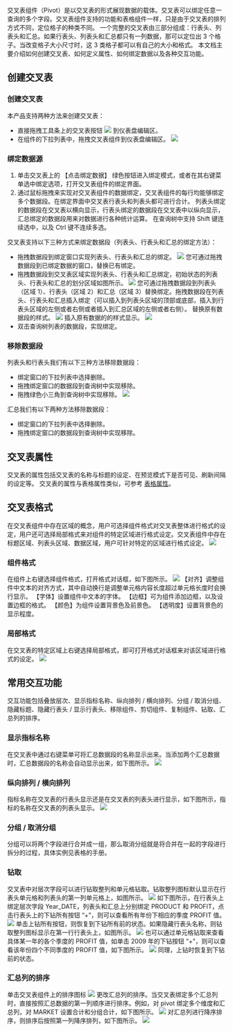 交叉表组件（Pivot）是以交叉表的形式展现数据的载体。交叉表可以绑定任意一查询的多个字段。交叉表组件支持的功能和表格组件一样，只是由于交叉表的排列方式不同，定位格子的种类不同。
一个完整的交叉表由三部分组成：行表头、列表头和汇总。如果行表头、列表头和汇总都只有一列数据，那可以定位出 3 个格子。当改变格子大小尺寸时，这 3 类格子都可以有自己的大小和格式。
本文档主要介绍如何创建交叉表、如何定义属性、如何绑定数据以及各种交互功能。
## 创建交叉表
### 创建交叉表
本产品支持两种方法来创建交叉表：
* 直接拖拽工具条上的交叉表按钮 <img src="http://imgcache.tcecqpoc.fsphere.cn/image/mc.qcloudimg.com/static/img/d5975f4dac8e5a9da22a33bb6b186da2/image.png" style="margin:0;"> 到仪表盘编辑区。
* 在组件的下拉列表中，拖拽交叉表组件到仪表盘编辑区。
![](http://imgcache.tcecqpoc.fsphere.cn/image/mc.qcloudimg.com/static/img/332c6ee9570674498b4cc2437a9e85f8/image.png)

### 绑定数据源
1. 单击交叉表上的 【点击绑定数据】 绿色按钮进入绑定模式，或者在其右键菜单选中绑定选项，打开交叉表组件的绑定界面。
2. 通过鼠标拖拽来实现对交叉表组件的数据绑定，交叉表组件的每行均能够绑定多个数据段。在绑定界面中交叉表行表头和列表头都可进行合计。
列表头绑定的数据段在交叉表以横向显示，行表头绑定的数据段在交叉表中以纵向显示，汇总绑定的数据段用来对数据进行各种统计运算。
在查询树中支持 Shift 键连续选中，以及 Ctrl 键不连续多选。

交叉表支持以下三种方式来绑定数据段（列表头、行表头和汇总的绑定方法）：
* 拖拽数据段到绑定窗口实现列表头、行表头和汇总的绑定。
![](http://imgcache.tcecqpoc.fsphere.cn/image/mc.qcloudimg.com/static/img/c014d540cb239dc020cb7e35016d7d00/image.png)
您可通过拖拽数据段到已绑定数据的窗口，替换已有绑定。
* 拖拽数据段到交叉表区域实现列表头、行表头和汇总绑定，初始状态的列表头、行表头和汇总的划分区域如图所示。
![](http://imgcache.tcecqpoc.fsphere.cn/image/mc.qcloudimg.com/static/img/197fe9a5a6cb44c136fcfe9c180a2b4a/image.png)
您可通过拖拽数据段到列表头（区域 1）、行表头（区域 2）和汇总（区域 3）替换绑定。拖拽数据段在列表头、行表头和汇总插入绑定（可以插入到列表头区域的顶部或底部，插入到行表头区域的左侧或者右侧或者插入到汇总区域的左侧或者右侧）。
替换原有数据段的样式。
![](http://imgcache.tcecqpoc.fsphere.cn/image/mc.qcloudimg.com/static/img/5e78981828b30c7efae948d1a3c862bb/image.png)
插入原有数据的的样式显示。
![](http://imgcache.tcecqpoc.fsphere.cn/image/mc.qcloudimg.com/static/img/e33f4286516289f2bba9b151bccfbeb0/image.png)
* 双击查询树列表的数据段，实现绑定。

### 移除数据段
列表头和行表头我们有以下三种方法移除数据段：
* 绑定窗口的下拉列表中选择删除。
* 拖拽绑定窗口的数据段到查询树中实现移除。
* 拖拽绿色小三角到查询树中实现移除。
![](http://imgcache.tcecqpoc.fsphere.cn/image/mc.qcloudimg.com/static/img/cdb0a7c737697d2e844b5fb87b13e151/image.png)

汇总我们有以下两种方法移除数据段：
* 绑定窗口的下拉列表中选择删除。
* 拖拽绑定窗口的数据段到查询树中实现移除。

## 交叉表属性
交叉表的属性包括交叉表的名称与标题的设定、在预览模式下是否可见、刷新间隔的设定等。
交叉表的属性与表格属性类似，可参考 [表格属性](http://tcecqpoc.fsphere.cn/document/product/590/11299)。
## 交叉表格式
在交叉表组件中存在区域的概念，用户可选择组件格式对交叉表整体进行格式的设定，用户还可选择局部格式来对组件的特定区域进行格式设定。交叉表组件中存在标题区域、列表头区域、数据区域，用户可针对特定的区域进行格式设定。
![](http://imgcache.tcecqpoc.fsphere.cn/image/mc.qcloudimg.com/static/img/faacfe94f0b145987432d05ff0de8715/image.png)
### 组件格式
在组件上右键选择组件格式，打开格式对话框，如下图所示。
![](http://imgcache.tcecqpoc.fsphere.cn/image/mc.qcloudimg.com/static/img/158820e7f4bffd1b73afd7c9ee0456fa/image.png)
【对齐】调整组件中文本的对齐方式，其中自动换行是调整单元格内容长度超过单元格长度时会换行显示。
【字体】设置组件中文本的字体。
【边框】可为组件添加边框，以及设置边框的格式。
【颜色】为组件设置背景色及前景色。
【透明度】设置背景色的显示程度。
### 局部格式
在交叉表的特定区域上右键选择局部格式，即可打开格式对话框来对该区域进行格式的设定。
![](http://imgcache.tcecqpoc.fsphere.cn/image/mc.qcloudimg.com/static/img/dc89a5095c0afdf5bc2236172241613b/image.png)

## 常用交互功能
交互功能包括叠放层次、显示指标名称、纵向排列 / 横向排列、分组 / 取消分组、隐藏标题、隐藏行表头 / 显示行表头、移除组件、剪切组件、复制组件、钻取、汇总列的排序。
### 显示指标名称
在交叉表中通过右键菜单可将汇总数据段的名称显示出来。当添加两个汇总数据时，汇总数据段的名称会自动显示出来，如下图所示。
![](http://imgcache.tcecqpoc.fsphere.cn/image/mc.qcloudimg.com/static/img/0ec38248290fc9f996a75db61effc0be/image.png)
### 纵向排列 / 横向排列
指标名称在交叉表的行表头显示还是在交叉表的列表头进行显示，如下图所示，指标的名称在交叉表的列表头显示。
![](http://imgcache.tcecqpoc.fsphere.cn/image/mc.qcloudimg.com/static/img/e51d4eeca9d8af662409b87c9ee27f68/image.png)
### 分组 / 取消分组
分组可以将两个字段进行合并成一组，那么取消分组就是将合并在一起的字段进行拆分的过程，具体实例见表格的手册。
### 钻取
交叉表中对层次字段可以进行钻取整列和单元格钻取。钻取整列图标默认显示在行表头单元格和列表头的第一列单元格上，如图所示。
![](http://imgcache.tcecqpoc.fsphere.cn/image/mc.qcloudimg.com/static/img/378b10bddd5a1c2915017d887bf01257/image.png)
如下图所示，在行表头上绑定层次字段 Year_DATE，列表头和汇总上分别绑定 PRODUCT 和 PROFIT，点击行表头上的下钻所有按钮 “+”，则可以查看所有年份下相应的季度 PROFIT 值。
![](http://imgcache.tcecqpoc.fsphere.cn/image/mc.qcloudimg.com/static/img/8d1ac71b6f063b8d5fa36b2ff4de9b5d/image.png)
单击上钻所有按钮，则恢复到下钻所有前的状态。如果隐藏行表头名称，则钻取整列图标显示在第一行行表头上，如图所示。
![](http://imgcache.tcecqpoc.fsphere.cn/image/mc.qcloudimg.com/static/img/9c5685e71ccabd9182187dc392a738bc/image.png)
也可以通过单元格钻取来查看具体某一年的各个季度的 PROFIT 值，如单击 2009 年的下钻按钮 “+”，则可以查看该年份四个不同季度的 PROFIT 值，如下图所示。
![](http://imgcache.tcecqpoc.fsphere.cn/image/mc.qcloudimg.com/static/img/84b74ab6f79bbd9be5a904d106733d9f/image.png)
同理，上钻时恢复到下钻前的状态。
### 汇总列的排序
单击交叉表组件上的排序图标 <img src="http://imgcache.tcecqpoc.fsphere.cn/image/mc.qcloudimg.com/static/img/1295207796b54e1717401bb824728ca8/image.png" style="margin:0;"> 更改汇总列的排序。当交叉表绑定多个汇总列时，直接按照汇总数据的第一列顺序进行排序。例如，对 pivot 绑定多个维度和汇总列，对 MARKET 设置合计和分组合计，如下图所示。
![](http://imgcache.tcecqpoc.fsphere.cn/image/mc.qcloudimg.com/static/img/4a4f4685573a19086d73ce37e2ea71a5/image.png)
对汇总列进行降序排序，则排序后按照第一列降序排列，如下图所示。
![](http://imgcache.tcecqpoc.fsphere.cn/image/mc.qcloudimg.com/static/img/65153ca388899b7899b2f038d6c4d8e7/image.png)
